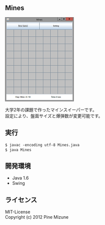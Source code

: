 Mines
-----

[![](assets/SS-thumb.png)](assets/SS.png)

大学2年の課題で作ったマインスイーパーです。<br />
設定により、盤面サイズと爆弾数が変更可能です。

## 実行

```
$ javac -encoding utf-8 Mines.java
$ java Mines
```

## 開発環境

- Java 1.6
- Swing

## ライセンス
MIT-License<br />
Copyright (c) 2012 Pine Mizune
